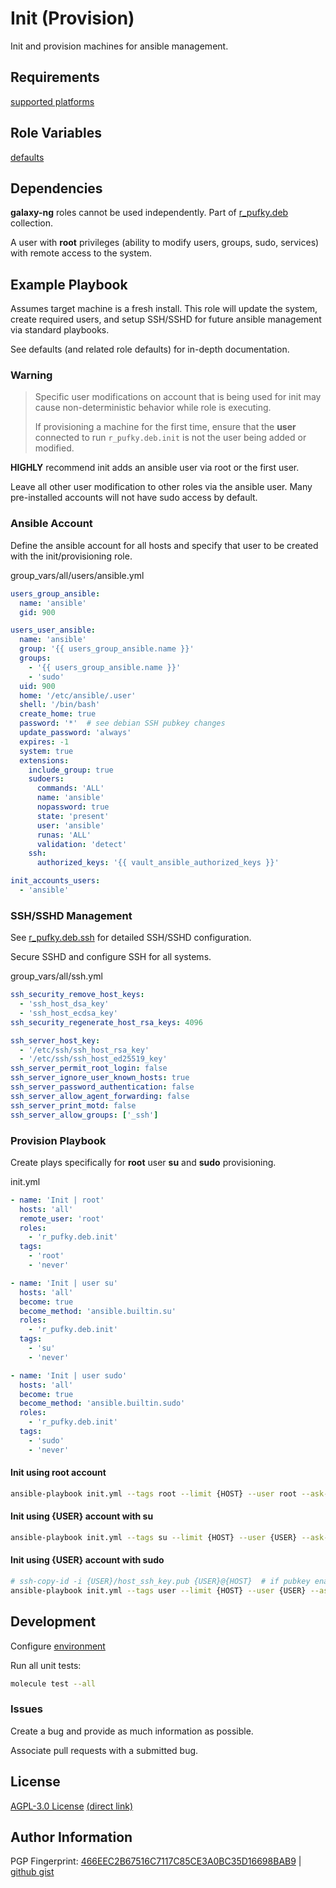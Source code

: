 # Init (Provision)
Init and provision machines for ansible management.

## Requirements
[supported platforms](https://github.com/r-pufky/ansible_init/blob/main/meta/main.yml)

## Role Variables
[defaults](https://github.com/r-pufky/ansible_init/tree/main/defaults/main.yaml)

## Dependencies
**galaxy-ng** roles cannot be used independently. Part of
[r_pufky.deb](https://github.com/r-pufky/ansible_collection_deb) collection.

A user with **root** privileges (ability to modify users, groups, sudo,
services) with remote access to the system.

## Example Playbook
Assumes target machine is a fresh install. This role will update the system,
create required users, and setup SSH/SSHD for future ansible management via
standard playbooks.

See defaults (and related role defaults) for in-depth documentation.

### Warning
> Specific user modifications on account that is being used for init may cause
> non-deterministic behavior while role is executing.
>
> If provisioning a machine for the first time, ensure that the **user**
> connected to run `r_pufky.deb.init` is not the user being added or modified.

**HIGHLY** recommend init adds an ansible user via root or the first user.

Leave all other user modification to other roles via the ansible user. Many
pre-installed accounts will not have sudo access by default.

### Ansible Account
Define the ansible account for all hosts and specify that user to be created
with the init/provisioning role.

group_vars/all/users/ansible.yml
``` yaml
users_group_ansible:
  name: 'ansible'
  gid: 900

users_user_ansible:
  name: 'ansible'
  group: '{{ users_group_ansible.name }}'
  groups:
    - '{{ users_group_ansible.name }}'
    - 'sudo'
  uid: 900
  home: '/etc/ansible/.user'
  shell: '/bin/bash'
  create_home: true
  password: '*'  # see debian SSH pubkey changes
  update_password: 'always'
  expires: -1
  system: true
  extensions:
    include_group: true
    sudoers:
      commands: 'ALL'
      name: 'ansible'
      nopassword: true
      state: 'present'
      user: 'ansible'
      runas: 'ALL'
      validation: 'detect'
    ssh:
      authorized_keys: '{{ vault_ansible_authorized_keys }}'

init_accounts_users:
  - 'ansible'
```
### SSH/SSHD Management
See [r_pufky.deb.ssh](https://github.com/r-pufky/ansible_ssh/blob/main/defaults/main/)
for detailed SSH/SSHD configuration.

Secure SSHD and configure SSH for all systems.

group_vars/all/ssh.yml
``` yaml
ssh_security_remove_host_keys:
  - 'ssh_host_dsa_key'
  - 'ssh_host_ecdsa_key'
ssh_security_regenerate_host_rsa_keys: 4096

ssh_server_host_key:
  - '/etc/ssh/ssh_host_rsa_key'
  - '/etc/ssh/ssh_host_ed25519_key'
ssh_server_permit_root_login: false
ssh_server_ignore_user_known_hosts: true
ssh_server_password_authentication: false
ssh_server_allow_agent_forwarding: false
ssh_server_print_motd: false
ssh_server_allow_groups: ['_ssh']
```

### Provision Playbook
Create plays specifically for **root** user **su** and **sudo** provisioning.

init.yml
``` yaml
- name: 'Init | root'
  hosts: 'all'
  remote_user: 'root'
  roles:
    - 'r_pufky.deb.init'
  tags:
    - 'root'
    - 'never'

- name: 'Init | user su'
  hosts: 'all'
  become: true
  become_method: 'ansible.builtin.su'
  roles:
    - 'r_pufky.deb.init'
  tags:
    - 'su'
    - 'never'

- name: 'Init | user sudo'
  hosts: 'all'
  become: true
  become_method: 'ansible.builtin.sudo'
  roles:
    - 'r_pufky.deb.init'
  tags:
    - 'sudo'
    - 'never'
```

#### Init using root account
``` bash
ansible-playbook init.yml --tags root --limit {HOST} --user root --ask-pass
```

#### Init using {USER} account with su
``` bash
ansible-playbook init.yml --tags su --limit {HOST} --user {USER} --ask-pass --ask-become-pass
```

#### Init using {USER} account with sudo
``` bash
# ssh-copy-id -i {USER}/host_ssh_key.pub {USER}@{HOST}  # if pubkey enabled
ansible-playbook init.yml --tags user --limit {HOST} --user {USER} --ask-pass --ask-become-pass
```

## Development
Configure [environment](https://github.com/r-pufky/ansible_collection_docs/blob/main/dev/environment/README.md)

Run all unit tests:
``` bash
molecule test --all
```

### Issues
Create a bug and provide as much information as possible.

Associate pull requests with a submitted bug.

## License
[AGPL-3.0 License](https://www.tldrlegal.com/license/gnu-affero-general-public-license-v3-agpl-3-0)
 [(direct link)](https://github.com/r-pufky/ansible_init/blob/main/LICENSE)

## Author Information
PGP Fingerprint: [466EEC2B67516C7117C85CE3A0BC35D16698BAB9](https://keys.openpgp.org/vks/v1/by-fingerprint/466EEC2B67516C7117C85CE3A0BC35D16698BAB9)
| [github gist](https://gist.github.com/r-pufky/a8df36977c55b5bb20829267c4c49d22)
